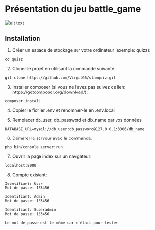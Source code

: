 # Présentation du jeu battle_game
![alt text](C:\VG\php\symfony\slamquiz\assets\screenshot_home1.jpg)

## Installation
1. Créer un espace de stockage sur votre ordinateur (exemple: quizz):
```
cd quizz
```

2. Cloner le projet en utilisant la commande suivante: 
```
git clone https://github.com/VirgilG6/slamquiz.git
```

3. Installer composer (si vous ne l'avez pas suivez ce lien: https://getcomposer.org/download/): 
```
composer install
```

4. Copier le fichier .env et renommer-le en .env.local

5. Remplacer db_user, db_password et db_name par vos données
```
DATABASE_URL=mysql://db_user:db_password@127.0.0.1:3306/db_name
```

6. Démarer le serveur avec la commande:
```
php bin/console server:run
```

7. Ouvrir la page index sur un navigateur:
```
localhost:8000
```

8. Compte existant:
```
Identifiant: User
Mot de passe: 123456

Identifiant: Admin
Mot de passe: 123456

Identifiant: Superadmin
Mot de passe: 123456

Le mot de passe est le même car c'était pour tester
```
